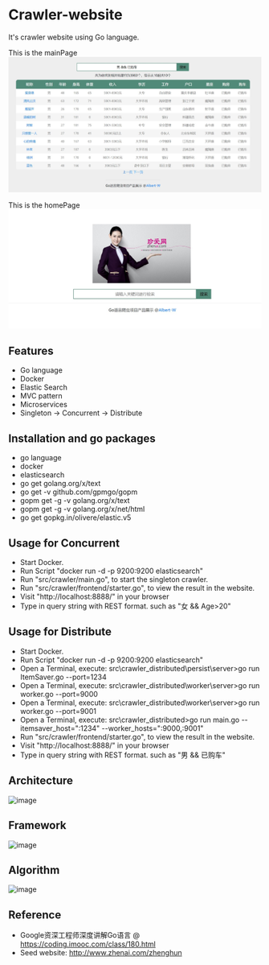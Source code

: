 # Crawler-website
It's crawler website using Go language.

This is the mainPage
![image](./image/MainPage.jpg)

This is the homePage
![image](./image/HomePage.jpg)

## Features
- Go language
- Docker
- Elastic Search
- MVC pattern
- Microservices
- Singleton -> Concurrent -> Distribute

## Installation and go packages
- go language
- docker
- elasticsearch
- go get golang.org/x/text
- go get -v github.com/gpmgo/gopm
- gopm get -g -v golang.org/x/text
- gopm get -g -v golang.org/x/net/html
- go get gopkg.in/olivere/elastic.v5

## Usage for Concurrent
- Start Docker.
- Run Script "docker run -d -p 9200:9200 elasticsearch"
- Run "src/crawler/main.go", to start the singleton crawler.
- Run "src/crawler/frontend/starter.go", to view the result in the website.
- Visit "http://localhost:8888/" in your browser
- Type in query string with REST format. such as "女 && Age>20"

## Usage for Distribute
- Start Docker.
- Run Script "docker run -d -p 9200:9200 elasticsearch"
- Open a Terminal, execute: src\crawler_distributed\persist\server>go run ItemSaver.go --port=1234
- Open a Terminal, execute: src\crawler_distributed\worker\server>go run worker.go --port=9000
- Open a Terminal, execute: src\crawler_distributed\worker\server>go run worker.go --port=9001
- Open a Terminal, execute: src\crawler_distributed>go run main.go --itemsaver_host=":1234" --worker_hosts=":9000,:9001"
- Run "src/crawler/frontend/starter.go", to view the result in the website.
- Visit "http://localhost:8888/" in your browser
- Type in query string with REST format. such as "男 && 已购车"

## Architecture
![image](https://github.com/Albert-W/crawler-website/blob/master/image/Architecture.png)

## Framework
![image](https://github.com/Albert-W/crawler-website/blob/master/image/Frame.png)

## Algorithm
![image](https://github.com/Albert-W/crawler-website/blob/master/image/Algorithm.png)

## Reference 
- Google资深工程师深度讲解Go语言 @ https://coding.imooc.com/class/180.html
- Seed website: http://www.zhenai.com/zhenghun
